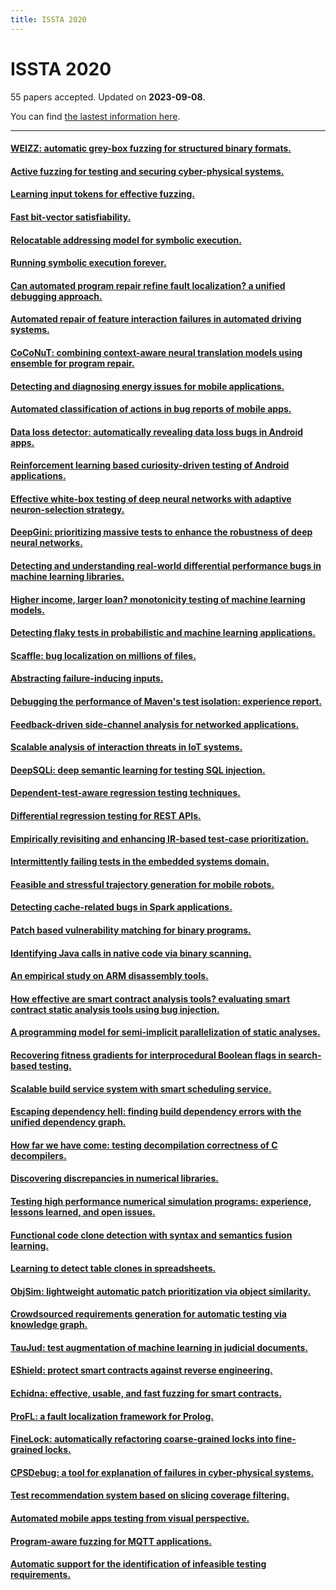 ```yaml
---
title: ISSTA 2020
---
```


# ISSTA 2020

55 papers accepted. Updated on **2023-09-08**.



You can find [the lastest information here](https://dblp.org/db/conf/issta/issta2020.html).

---

#### [WEIZZ: automatic grey-box fuzzing for structured binary formats.](https://doi.org/10.1145/3395363.3397372)

#### [Active fuzzing for testing and securing cyber-physical systems.](https://doi.org/10.1145/3395363.3397376)

#### [Learning input tokens for effective fuzzing.](https://doi.org/10.1145/3395363.3397348)

#### [Fast bit-vector satisfiability.](https://doi.org/10.1145/3395363.3397378)

#### [Relocatable addressing model for symbolic execution.](https://doi.org/10.1145/3395363.3397363)

#### [Running symbolic execution forever.](https://doi.org/10.1145/3395363.3397360)

#### [Can automated program repair refine fault localization? a unified debugging approach.](https://doi.org/10.1145/3395363.3397351)

#### [Automated repair of feature interaction failures in automated driving systems.](https://doi.org/10.1145/3395363.3397386)

#### [CoCoNuT: combining context-aware neural translation models using ensemble for program repair.](https://doi.org/10.1145/3395363.3397369)

#### [Detecting and diagnosing energy issues for mobile applications.](https://doi.org/10.1145/3395363.3397350)

#### [Automated classification of actions in bug reports of mobile apps.](https://doi.org/10.1145/3395363.3397355)

#### [Data loss detector: automatically revealing data loss bugs in Android apps.](https://doi.org/10.1145/3395363.3397379)

#### [Reinforcement learning based curiosity-driven testing of Android applications.](https://doi.org/10.1145/3395363.3397354)

#### [Effective white-box testing of deep neural networks with adaptive neuron-selection strategy.](https://doi.org/10.1145/3395363.3397346)

#### [DeepGini: prioritizing massive tests to enhance the robustness of deep neural networks.](https://doi.org/10.1145/3395363.3397357)

#### [Detecting and understanding real-world differential performance bugs in machine learning libraries.](https://doi.org/10.1145/3395363.3404540)

#### [Higher income, larger loan? monotonicity testing of machine learning models.](https://doi.org/10.1145/3395363.3397352)

#### [Detecting flaky tests in probabilistic and machine learning applications.](https://doi.org/10.1145/3395363.3397366)

#### [Scaffle: bug localization on millions of files.](https://doi.org/10.1145/3395363.3397356)

#### [Abstracting failure-inducing inputs.](https://doi.org/10.1145/3395363.3397349)

#### [Debugging the performance of Maven's test isolation: experience report.](https://doi.org/10.1145/3395363.3397381)

#### [Feedback-driven side-channel analysis for networked applications.](https://doi.org/10.1145/3395363.3397365)

#### [Scalable analysis of interaction threats in IoT systems.](https://doi.org/10.1145/3395363.3397347)

#### [DeepSQLi: deep semantic learning for testing SQL injection.](https://doi.org/10.1145/3395363.3397375)

#### [Dependent-test-aware regression testing techniques.](https://doi.org/10.1145/3395363.3397364)

#### [Differential regression testing for REST APIs.](https://doi.org/10.1145/3395363.3397374)

#### [Empirically revisiting and enhancing IR-based test-case prioritization.](https://doi.org/10.1145/3395363.3397383)

#### [Intermittently failing tests in the embedded systems domain.](https://doi.org/10.1145/3395363.3397359)

#### [Feasible and stressful trajectory generation for mobile robots.](https://doi.org/10.1145/3395363.3397387)

#### [Detecting cache-related bugs in Spark applications.](https://doi.org/10.1145/3395363.3397353)

#### [Patch based vulnerability matching for binary programs.](https://doi.org/10.1145/3395363.3397361)

#### [Identifying Java calls in native code via binary scanning.](https://doi.org/10.1145/3395363.3397368)

#### [An empirical study on ARM disassembly tools.](https://doi.org/10.1145/3395363.3397377)

#### [How effective are smart contract analysis tools? evaluating smart contract static analysis tools using bug injection.](https://doi.org/10.1145/3395363.3397385)

#### [A programming model for semi-implicit parallelization of static analyses.](https://doi.org/10.1145/3395363.3397367)

#### [Recovering fitness gradients for interprocedural Boolean flags in search-based testing.](https://doi.org/10.1145/3395363.3397358)

#### [Scalable build service system with smart scheduling service.](https://doi.org/10.1145/3395363.3397371)

#### [Escaping dependency hell: finding build dependency errors with the unified dependency graph.](https://doi.org/10.1145/3395363.3397388)

#### [How far we have come: testing decompilation correctness of C decompilers.](https://doi.org/10.1145/3395363.3397370)

#### [Discovering discrepancies in numerical libraries.](https://doi.org/10.1145/3395363.3397380)

#### [Testing high performance numerical simulation programs: experience, lessons learned, and open issues.](https://doi.org/10.1145/3395363.3397382)

#### [Functional code clone detection with syntax and semantics fusion learning.](https://doi.org/10.1145/3395363.3397362)

#### [Learning to detect table clones in spreadsheets.](https://doi.org/10.1145/3395363.3397384)

#### [ObjSim: lightweight automatic patch prioritization via object similarity.](https://doi.org/10.1145/3395363.3404362)

#### [Crowdsourced requirements generation for automatic testing via knowledge graph.](https://doi.org/10.1145/3395363.3404363)

#### [TauJud: test augmentation of machine learning in judicial documents.](https://doi.org/10.1145/3395363.3404364)

#### [EShield: protect smart contracts against reverse engineering.](https://doi.org/10.1145/3395363.3404365)

#### [Echidna: effective, usable, and fast fuzzing for smart contracts.](https://doi.org/10.1145/3395363.3404366)

#### [ProFL: a fault localization framework for Prolog.](https://doi.org/10.1145/3395363.3404367)

#### [FineLock: automatically refactoring coarse-grained locks into fine-grained locks.](https://doi.org/10.1145/3395363.3404368)

#### [CPSDebug: a tool for explanation of failures in cyber-physical systems.](https://doi.org/10.1145/3395363.3404369)

#### [Test recommendation system based on slicing coverage filtering.](https://doi.org/10.1145/3395363.3404370)

#### [Automated mobile apps testing from visual perspective.](https://doi.org/10.1145/3395363.3402644)

#### [Program-aware fuzzing for MQTT applications.](https://doi.org/10.1145/3395363.3402645)

#### [Automatic support for the identification of infeasible testing requirements.](https://doi.org/10.1145/3395363.3402646)

